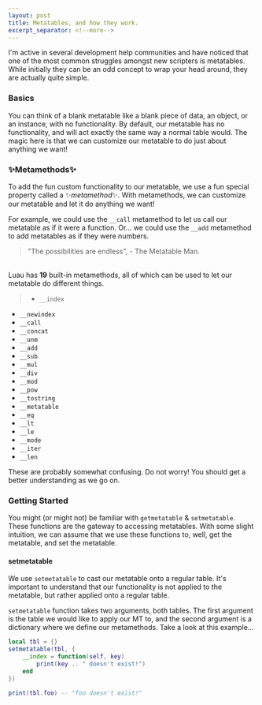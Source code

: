 ```yaml
---
layout: post
title: Metatables, and how they work.
excerpt_separator: <!--more-->
---
```


I\'m active in several development help communities and have noticed that one of the most common struggles amongst new scripters is metatables. While initially they can be an odd concept to wrap your head around, they are actually quite simple.

### Basics
You can think of a blank metatable like a blank piece of data, an object, or an instance, with no functionality. By default, our metatable has no functionality, and will act exactly the same way a normal table would. The magic here is that we can customize our metatable to do just about anything we want!

### ✨Metamethods✨

To add the fun custom functionality to our metatable, we use a fun special property called a ✨*metamethod*✨. With metamethods, we can customize our metatable and let it do anything we want!

For example, we could use the `__call` metamethod to let us call our metatable as if it were a function. Or... we could use the `__add` metamethod to add metatables as if they were numbers.

>"The possibilities are endless", - The Metatable Man.

\
Luau has __19__ built-in metamethods, all of which can be used to let our metatable do different things.
>* `__index`
* `__newindex`
* `__call`
* `__concat`
* `__unm`
* `__add`
* `__sub`
* `__mul`
* `__div`
* `__mod`
* `__pow`
* `__tostring`
* `__metatable`
* `__eq`
* `__lt`
* `__le`
* `__mode`
* `__iter`
* `__len`

These are probably somewhat confusing. Do not worry! You should get a better understanding as we go on.

### Getting Started

You might (or might not) be familiar with `getmetatable` & `setmetatable`. These functions are the gateway to accessing metatables. With some slight intuition, we can assume that we use these functions to, well, get the metatable, and set the metatable.

#### setmetatable
We use `setmetatable` to cast our metatable onto a regular table. It\'s important to understand that our functionality is not applied to the metatable, but rather applied onto a regular table.

`setmetatable` function takes two arguments, both tables. The first argument is the table we would like to apply our MT to, and the second argument is a dictionary where we define our metamethods. Take a look at this example...

```lua
local tbl = {}
setmetatable(tbl, {
	__index = function(self, key)
		print(key .. " doesn't exist!")
	end
})

print(tbl.foo) -- "foo doesn't exist!"
```